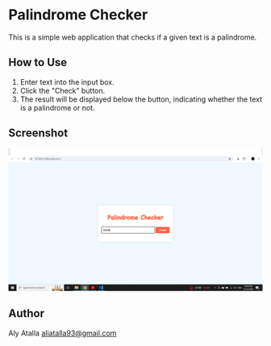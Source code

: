# Palindrome Checker

This is a simple web application that checks if a given text is a palindrome.

## How to Use

1. Enter text into the input box.
2. Click the "Check" button.
3. The result will be displayed below the button, indicating whether the text is a palindrome or not.

## Screenshot

![Screenshot of the Palindrome Checker](images/Plaindrome-checker.png)

## Author

Aly Atalla
aliatalla93@gmail.com